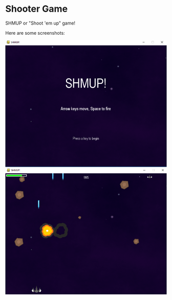 # Shooter Game 
SHMUP or "Shoot 'em up" game! 

Here are some screenshots:

![Screenshot](docs/StartScreen.png)
![Screenshot](docs/Shooting.png)
